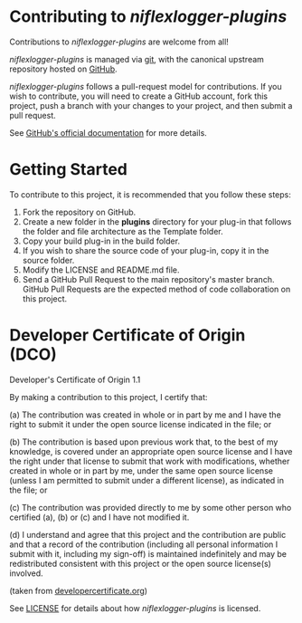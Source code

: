 # Contributing to *niflexlogger-plugins* 

Contributions to *niflexlogger-plugins* are welcome from all!

*niflexlogger-plugins* is managed via [git](https://git-scm.com), with the canonical upstream
repository hosted on [GitHub](https://github.com/ni/niflexlogger-plugins).

*niflexlogger-plugins* follows a pull-request model for contributions.  If you wish to
contribute, you will need to create a GitHub account, fork this project, push a
branch with your changes to your project, and then submit a pull request.

See [GitHub's official documentation](https://help.github.com/articles/using-pull-requests/) for more details.

# Getting Started

To contribute to this project, it is recommended that you follow these steps:

1. Fork the repository on GitHub.
2. Create a new folder in the **plugins** directory for your plug-in that follows the folder and
file architecture as the Template folder.
3. Copy your build plug-in in the build folder.
4. If you wish to share the source code of your plug-in, copy it in the source folder.
5. Modify the LICENSE and README.md file.
6. Send a GitHub Pull Request to the main repository's master branch. GitHub
   Pull Requests are the expected method of code collaboration on this project.

# Developer Certificate of Origin (DCO)

   Developer's Certificate of Origin 1.1

   By making a contribution to this project, I certify that:

   (a) The contribution was created in whole or in part by me and I
       have the right to submit it under the open source license
       indicated in the file; or

   (b) The contribution is based upon previous work that, to the best
       of my knowledge, is covered under an appropriate open source
       license and I have the right under that license to submit that
       work with modifications, whether created in whole or in part
       by me, under the same open source license (unless I am
       permitted to submit under a different license), as indicated
       in the file; or

   (c) The contribution was provided directly to me by some other
       person who certified (a), (b) or (c) and I have not modified
       it.

   (d) I understand and agree that this project and the contribution
       are public and that a record of the contribution (including all
       personal information I submit with it, including my sign-off) is
       maintained indefinitely and may be redistributed consistent with
       this project or the open source license(s) involved.

(taken from [developercertificate.org](https://developercertificate.org/))

See [LICENSE](https://github.com/ni/niflexlogger-plugins/blob/main/LICENSE)
for details about how *niflexlogger-plugins* is licensed.
